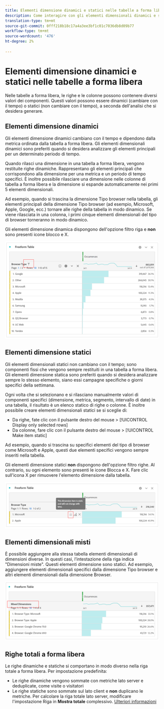 ```yaml
---
title: Elementi dimensione dinamici e statici nelle tabelle a forma libera
description: Come interagire con gli elementi dimensionali dinamici e statici nelle tabelle.
translation-type: tm+mt
source-git-commit: 0fff218b18c17a4a3ee3bf1c01c7036db8d09b77
workflow-type: tm+mt
source-wordcount: '476'
ht-degree: 2%

---
```



# Elementi dimensione dinamici e statici nelle tabelle a forma libera

Nelle tabelle a forma libera, le righe e le colonne possono contenere diversi valori dei componenti. Questi valori possono essere dinamici (cambiare con il tempo) o statici (non cambiare con il tempo), a seconda dell&#39;analisi che si desidera generare.

## Elementi dimensione dinamici

Gli elementi dimensione dinamici cambiano con il tempo e dipendono dalla metrica ordinata dalla tabella a forma libera. Gli elementi dimensionali dinamici sono preferiti quando si desidera analizzare gli elementi principali per un determinato periodo di tempo.

Quando rilasci una dimensione in una tabella a forma libera, vengono restituite righe dinamiche. Rappresentano gli elementi principali che corrispondono alla dimensione per una metrica e un periodo di tempo specifici. È inoltre possibile rilasciare una dimensione nelle colonne di tabella a forma libera e la dimensione si espande automaticamente nei primi 5 elementi dimensionali.

Ad esempio, quando si trascina la dimensione Tipo browser nella tabella, gli elementi principali della dimensione Tipo browser (ad esempio, Microsoft, Apple, Google, ecc.) tornare alle righe della tabella in modo dinamico. Se viene rilasciata in una colonna, i primi cinque elementi dimensionali del tipo di browser torneranno in modo dinamico.

Gli elementi dimensione dinamica dispongono dell&#39;opzione filtro riga e **non** sono presenti icone blocco e X.

![](assets/dynamic-items.png)

## Elementi dimensione statici

Gli elementi dimensionali statici non cambiano con il tempo; sono componenti fissi che vengono sempre restituiti in una tabella a forma libera. Gli elementi dimensione statica sono preferiti quando si desidera analizzare sempre lo stesso elemento, siano essi campagne specifiche o giorni specifici della settimana.

Ogni volta che si selezionano e si rilasciano manualmente valori di componenti specifici (dimensione, metrica, segmento, intervallo di date) in una tabella, il risultato è un elenco statico di righe o colonne. È inoltre possibile creare elementi dimensionali statici se si sceglie di:

* Da righe, fate clic con il pulsante destro del mouse > [!UICONTROL Display only selected rows]
* Da colonne, fare clic con il pulsante destro del mouse > [!UICONTROL Make item static]

Ad esempio, quando si trascina su specifici elementi del tipo di browser come Microsoft e Apple, questi due elementi specifici vengono sempre inseriti nella tabella.

Gli elementi dimensione statici **non** dispongono dell&#39;opzione filtro righe. Al contrario, su ogni elemento sono presenti le icone Blocca e X. Fare clic sull&#39;icona X per rimuovere l&#39;elemento dimensione dalla tabella.

![](assets/static-items.png)

## Elementi dimensionali misti

È possibile aggiungere alla stessa tabella elementi dimensionali di dimensioni diverse. In questi casi, l’intestazione della riga indica &quot;Dimensioni miste&quot;. Questi elementi dimensione sono statici. Ad esempio, aggiungere elementi dimensionali specifici dalla dimensione Tipo browser e altri elementi dimensionali dalla dimensione Browser.

![](assets/mixed-dimensions.png)

## Righe totali a forma libera

Le righe dinamiche e statiche si comportano in modo diverso nella riga totale a forma libera. Per impostazione predefinita:

* Le righe dinamiche vengono sommate con metriche lato server e deduplicate, come visite o visitatori
* Le righe statiche sono sommate sul lato client e **non** duplicano le metriche. Per calcolare la riga totale lato server, modificare l&#39;impostazione Riga in **Mostra totale** complessivo. [Ulteriori informazioni](https://docs.adobe.com/content/help/it-IT/analytics/analyze/analysis-workspace/build-workspace-project/workspace-totals.html)
